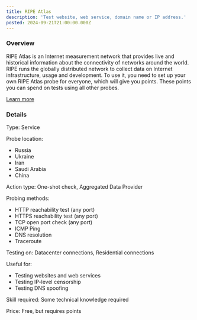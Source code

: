 ```yaml
---
title: RIPE Atlas
description: 'Test website, web service, domain name or IP address.'
posted: 2024-09-21T21:00:00.000Z
---
```

### Overview
RIPE Atlas is an Internet measurement network that provides live and historical information about the connectivity of networks around the world. RIPE runs the globally distributed network to collect data on Internet infrastructure, usage and development.
To use it, you need to set up your own RIPE Atlas probe for everyone, which will give you points. These points you can spend on tests using all other probes.

[Learn more](https://atlas.ripe.net/)

### Details
Type: Service

Probe location:
>
 - Russia
 - Ukraine
 - Iran
 - Saudi Arabia
 - China

Action type: One-shot check, Aggregated Data Provider

Probing methods:
>
 - HTTP reachability test (any port)
 - HTTPS reachability test (any port)
 - TCP open port check (any port)
 - ICMP Ping
 - DNS resolution
 - Traceroute

Testing on: Datacenter connections, Residential connections

Useful for:
>
 - Testing websites and web services
 - Testing IP-level censorship
 - Testing DNS spoofing

Skill required: Some technical knowledge required

Price: Free, but requires points
